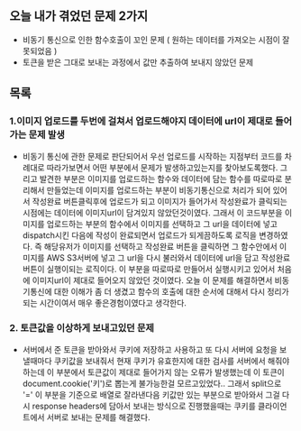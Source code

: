## 오늘 내가 겪었던 문제 2가지
- 비동기 통신으로 인한 함수호출이 꼬인 문제 ( 원하는 데이터를 가져오는 시점이 잘못되었음 )
- 토큰을 받은 그대로 보내는 과정에서 값만 추출하여 보내지 않았던 문제

## 목록
### 1.이미지 업로드를 두번에 걸쳐서 업로드해야지 데이터에 url이 제대로 들어가는 문제 발생
- 비동기 통신에 관한 문제로 판단되어서 우선 업로드를 시작하는 지점부터 코드를 차례대로 따라가보면서 어떤 부분에서 문제가 발생하고있는지를 찾아보도록했다. 그리고 발견한 부분은 이미지를 업로드하는 함수와 데이터에 담는 함수를 따로따로 분리해서 만들었는데 이미지를 업로드하는 부분이 비동기통신으로 처리가 되어 있어서 작성완료 버튼클릭후에 업로드가 되고 이미지가 들어가서 작성완료가 클릭되는 시점에는 데이터에 이미지url이 담겨있지 않았던것이였다. 그래서 이 코드부분을 이미지를 업로드하는 부분의 함수에서 이미지를 선택하고 그 url을 데이터에 넣고 dispatch시킨 다음에 작성이 완료되면서 업로드가 되게끔하도록 로직을 변경하였다. 즉 해당유저가 이미지를 선택하고 작성완료 버튼을 클릭하면 그 함수안에서 이미지를 AWS S3서버에 넣고 그 url을 다시 불러와서 데이터에 url을 담고 작성완료 버튼이 실행이되는 로직이다. 이 부분을 따로따로 만들어서 실행시키고 있어서 처음에 이미지url이 제대로 들어오지 않았던 것이였다. 오늘 이 문제를 해결하면서 비동기통신에 대한 이해가 좀 더 생겼고 함수의 호출에 대한 순서에 대해서 다시 정리가되는 시간이여서 매우 좋은경험이였다고 생각한다.

### 2. 토큰값을 이상하게 보내고있던 문제
- 서버에서 준 토큰을 받아와서 쿠키에 저장하고 사용하고 또 다시 서버에 요청을 보낼때마다 쿠키값을 보내줘서 현재 쿠키가 유효한지에 대한 검사를 서버에서 해줘야하는데 이 부분에서 토큰값이 제대로 들어가지 않는 오류가 발생했는데 이 토큰이 document.cookie('키')로 뽑는게 불가능한걸 모르고있었다.. 그래서 split으로 '=' 이 부분을 기준으로 배열로 잘라낸다음 키값만 있는 부분으로 받아와서 그걸 다시 response headers에 담아서 보내는 방식으로 진행했을때는 쿠키를 클라이언트에서 서버로 보내는 문제를 해결했다.
